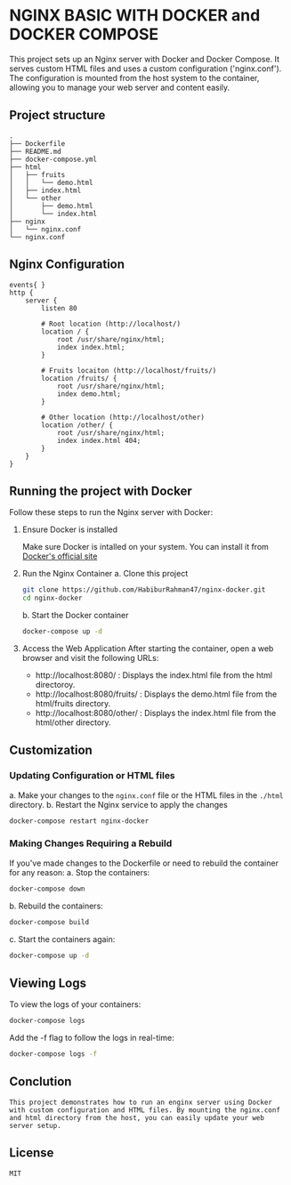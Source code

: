# NGINX BASIC WITH DOCKER and DOCKER COMPOSE
This project sets up an Nginx server with Docker and Docker Compose. It serves custom HTML files and uses a custom configuration ('nginx.conf').
The configuration is mounted from the host system to the container, allowing you to manage your web server and content easily.

## Project structure

```
.
├── Dockerfile
├── README.md
├── docker-compose.yml
├── html
│   ├── fruits
│   │   └── demo.html
│   ├── index.html
│   └── other
│       ├── demo.html
│       └── index.html
├── nginx
│   └── nginx.conf
└── nginx.conf
```
## Nginx Configuration
```nginx
events{ }
http {
    server {
        listen 80

        # Root location (http://localhost/)
        location / {
            root /usr/share/nginx/html;
            index index.html;
        }

        # Fruits locaiton (http://localhost/fruits/)
        location /fruits/ {
            root /usr/share/nginx/html;
            index demo.html;
        }
        
        # Other location (http://localhost/other)
        location /other/ {
            root /usr/share/nginx/html;
            index index.html 404;
        }
    }
}

```
## Running the project with Docker
Follow these steps to run the Nginx server with Docker:

1. Ensure Docker is installed

    Make sure Docker is intalled on your system. You can install it from [Docker's official site](https://docs.docker.com/engine/install/)

2. Run the Nginx Container
    a. Clone this project
    ```bash
    git clone https://github.com/HabiburRahman47/nginx-docker.git
    cd nginx-docker
    ```
    b. Start the Docker container
    ```bash
    docker-compose up -d
    ```   
   
3. Access the Web Application
    After starting the container, open a web browser and visit the following URLs:
    - http://localhost:8080/ : Displays the index.html file from the html directoroy.
    - http://localhost:8080/fruits/ : Displays the demo.html file from the html/fruits directory.
    - http://localhost:8080/other/ : Displays the index.html file from the html/other directory.


## Customization
### Updating Configuration or HTML files
a. Make your changes to the `nginx.conf` file or the HTML files in the `./html` directory.
b. Restart the Nginx service to apply the changes
```bash
docker-compose restart nginx-docker
```
### Making Changes Requiring a Rebuild
If you've made changes to the Dockerfile or need to rebuild the container for any reason:
a. Stop the containers:
```bash
docker-compose down
```
b. Rebuild the containers:
```bash
docker-compose build
```
c. Start the containers again:
```bash
docker-compose up -d
```

## Viewing Logs
To view the logs of your containers:
```bash
docker-compose logs
```
Add the -f flag to follow the logs in real-time:
```bash
docker-compose logs -f
```    

## Conclution
    This project demonstrates how to run an enginx server using Docker with custom configuration and HTML files. By mounting the nginx.conf and html directory from the host, you can easily update your web server setup.

## License
    MIT